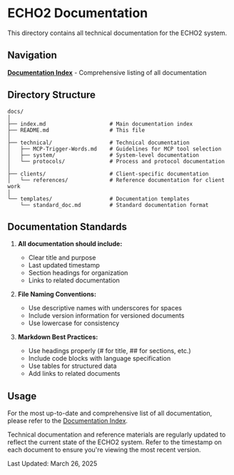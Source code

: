# ECHO2 Documentation

This directory contains all technical documentation for the ECHO2 system.

## Navigation

**[Documentation Index](index.md)** - Comprehensive listing of all documentation

## Directory Structure

```
docs/
│
├── index.md                    # Main documentation index
├── README.md                   # This file
│
├── technical/                  # Technical documentation
│   ├── MCP-Trigger-Words.md    # Guidelines for MCP tool selection
│   ├── system/                 # System-level documentation
│   └── protocols/              # Process and protocol documentation
│
├── clients/                    # Client-specific documentation
│   └── references/             # Reference documentation for client work
│
└── templates/                  # Documentation templates
    └── standard_doc.md         # Standard documentation format
```

## Documentation Standards

1. **All documentation should include:**
   - Clear title and purpose
   - Last updated timestamp
   - Section headings for organization
   - Links to related documentation

2. **File Naming Conventions:**
   - Use descriptive names with underscores for spaces
   - Include version information for versioned documents
   - Use lowercase for consistency

3. **Markdown Best Practices:**
   - Use headings properly (# for title, ## for sections, etc.)
   - Include code blocks with language specification
   - Use tables for structured data
   - Add links to related documents

## Usage

For the most up-to-date and comprehensive list of all documentation, please refer to the [Documentation Index](index.md).

Technical documentation and reference materials are regularly updated to reflect the current state of the ECHO2 system. Refer to the timestamp on each document to ensure you're viewing the most recent version.

Last Updated: March 26, 2025
